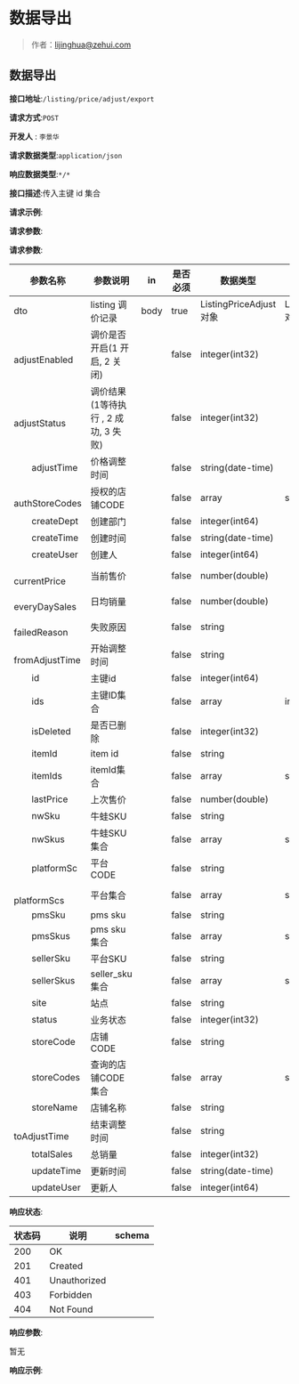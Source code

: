 # 数据导出

> 作者：lijinghua@zehui.com

## 数据导出


**接口地址**:`/listing/price/adjust/export`


**请求方式**:`POST`

**开发人** : `李景华`

**请求数据类型**:`application/json`


**响应数据类型**:`*/*`


**接口描述**:传入主键 id 集合


**请求示例**:

**请求参数**:


**请求参数**:


| 参数名称 | 参数说明 | in    | 是否必须 | 数据类型 | schema |
| -------- | -------- | ----- | -------- | -------- | ------ |
|dto|listing 调价记录|body|true|ListingPriceAdjust对象|ListingPriceAdjust对象|
|&emsp;&emsp;adjustEnabled|调价是否开启(1 开启, 2 关闭)||false|integer(int32)||
|&emsp;&emsp;adjustStatus|调价结果(1等待执行 , 2 成功, 3 失败)||false|integer(int32)||
|&emsp;&emsp;adjustTime|价格调整时间||false|string(date-time)||
|&emsp;&emsp;authStoreCodes|授权的店铺CODE||false|array|string|
|&emsp;&emsp;createDept|创建部门||false|integer(int64)||
|&emsp;&emsp;createTime|创建时间||false|string(date-time)||
|&emsp;&emsp;createUser|创建人||false|integer(int64)||
|&emsp;&emsp;currentPrice|当前售价 ||false|number(double)||
|&emsp;&emsp;everyDaySales|日均销量||false|number(double)||
|&emsp;&emsp;failedReason|失败原因||false|string||
|&emsp;&emsp;fromAdjustTime|开始调整时间||false|string||
|&emsp;&emsp;id|主键id||false|integer(int64)||
|&emsp;&emsp;ids|主键ID集合||false|array|integer|
|&emsp;&emsp;isDeleted|是否已删除||false|integer(int32)||
|&emsp;&emsp;itemId|item id||false|string||
|&emsp;&emsp;itemIds|itemId集合||false|array|string|
|&emsp;&emsp;lastPrice|上次售价||false|number(double)||
|&emsp;&emsp;nwSku|牛蛙SKU||false|string||
|&emsp;&emsp;nwSkus|牛蛙SKU集合||false|array|string|
|&emsp;&emsp;platformSc|平台CODE||false|string||
|&emsp;&emsp;platformScs|平台集合||false|array|string|
|&emsp;&emsp;pmsSku|pms sku ||false|string||
|&emsp;&emsp;pmsSkus|pms sku集合||false|array|string|
|&emsp;&emsp;sellerSku|平台SKU||false|string||
|&emsp;&emsp;sellerSkus|seller_sku 集合||false|array|string|
|&emsp;&emsp;site|站点||false|string||
|&emsp;&emsp;status|业务状态||false|integer(int32)||
|&emsp;&emsp;storeCode|店铺CODE||false|string||
|&emsp;&emsp;storeCodes|查询的店铺CODE集合||false|array|string|
|&emsp;&emsp;storeName|店铺名称||false|string||
|&emsp;&emsp;toAdjustTime|结束调整时间||false|string||
|&emsp;&emsp;totalSales|总销量||false|integer(int32)||
|&emsp;&emsp;updateTime|更新时间||false|string(date-time)||
|&emsp;&emsp;updateUser|更新人||false|integer(int64)||


**响应状态**:


| 状态码 | 说明 | schema |
| -------- | -------- | ----- | 
|200|OK||
|201|Created||
|401|Unauthorized||
|403|Forbidden||
|404|Not Found||


**响应参数**:


暂无


**响应示例**:
```javascript

```